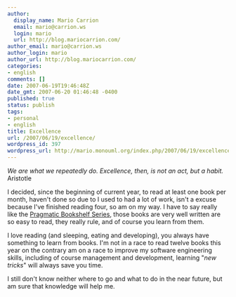 ```yaml
---
author:
  display_name: Mario Carrion
  email: mario@carrion.ws
  login: mario
  url: http://blog.mariocarrion.com/
author_email: mario@carrion.ws
author_login: mario
author_url: http://blog.mariocarrion.com/
categories:
- english
comments: []
date: 2007-06-19T19:46:48Z
date_gmt: 2007-06-20 01:46:48 -0400
published: true
status: publish
tags:
- personal
- english
title: Excellence
url: /2007/06/19/excellence/
wordpress_id: 397
wordpress_url: http://mario.monouml.org/index.php/2007/06/19/excellence/
---
```


<p><em>We are what we repeatedly do. Excellence, then, is not an act, but a habit. </em>Aristotle</p>
<p>I decided, since the beginning of current year, to read at least one book per month, haven't done so due to I used to had a lot of work, isn't a excuse because I've finished reading four, so am on my way. I have to say really like the <a href="http://www.pragmaticprogrammer.com/">Pragmatic Bookshelf Series</a>, those books are very well written are so easy to read, they really rule, and of course you learn from them.</p>
<p>I love reading (and sleeping, eating and developing), you always have something to learn from books. I'm not in a race to read twelve books this year on the contrary am on a race to improve my software engineering skills, including of course management and development, learning "<em>new tricks</em>"  will always save you time.</p>
<p>I still don't know neither where to go and what to do in the near future, but am sure that knowledge will help me.</p>
